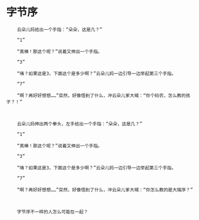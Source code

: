 # 字节序

        云朵儿妈给出一个手指：“朵朵，这是几？”

        “1”

        “真棒！那这个呢？”说着又伸出一个手指。

        “3”

        “咦？如果这是3，下面这个是多少啊？”云朵儿妈一边引导一边举起第三个手指。

        “7”

        “啊？再好好想想……”突然，好像悟到了什么，冲云朵儿爹大喊：“你个码农，怎么教的孩子？！”



        云朵儿妈伸出两个拳头，左手给出一个手指：“朵朵，这是几？”

        “1”

        “真棒！那这个呢？”说着又伸出一个手指。

        “3”

        “咦？如果这是3，下面这个是多少啊？”云朵儿妈一边引导一边举起第三个手指。

        “7”

        “啊？再好好想想……”突然，好像悟到了什么，冲云朵儿爹大喊：“你怎么教的是大端序？”



        字节序不一样的人怎么可能在一起？


